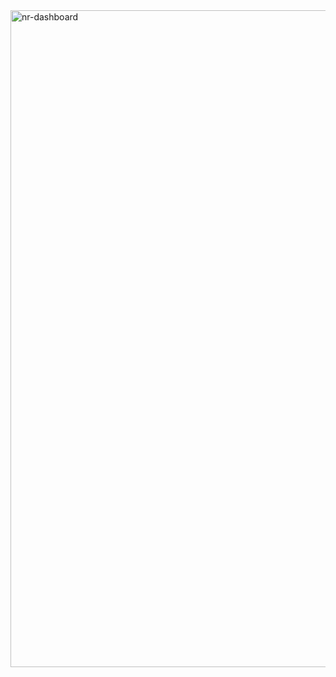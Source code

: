 
<img width="1887" height="1051" alt="nr-dashboard" src="https://github.com/user-attachments/assets/de296c8a-c26e-48b2-a0df-a8e169a88700" />
